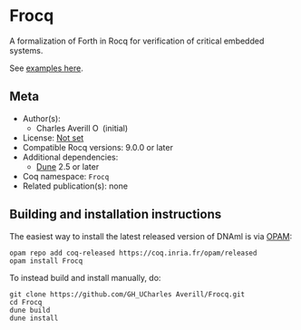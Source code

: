 # Frocq

A formalization of Forth in Rocq for verification of critical embedded systems.

See [examples here](theories/examples).

## Meta

- Author(s):
  - Charles Averill [<img src="https://zenodo.org/static/images/orcid.svg" height="14px" alt="ORCID logo" />](https://orcid.org/ORCID) (initial)
- License: [Not set](./)
- Compatible Rocq versions: 9.0.0 or later
- Additional dependencies:
  - [Dune](https://dune.build) 2.5 or later
- Coq namespace: `Frocq`
- Related publication(s): none

## Building and installation instructions

The easiest way to install the latest released version of DNAml
is via [OPAM](https://opam.ocaml.org/doc/Install.html):

```shell
opam repo add coq-released https://coq.inria.fr/opam/released
opam install Frocq
```

To instead build and install manually, do:

``` shell
git clone https://github.com/GH_UCharles Averill/Frocq.git
cd Frocq
dune build
dune install
```
